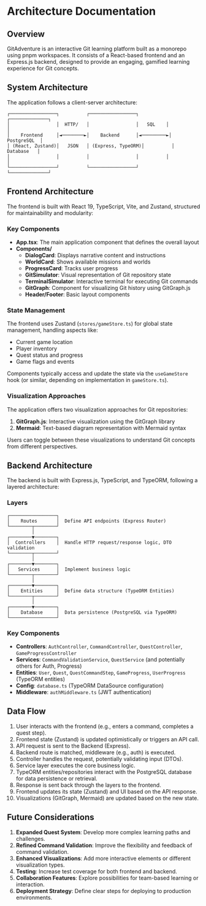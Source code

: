 # Architecture Documentation

## Overview

GitAdventure is an interactive Git learning platform built as a monorepo using pnpm workspaces. It consists of a React-based frontend and an Express.js backend, designed to provide an engaging, gamified learning experience for Git concepts.

## System Architecture

The application follows a client-server architecture:

```
┌─────────────────┐          ┌─────────────────┐          ┌──────────────┐
│                 │  HTTP/   │                 │   SQL    │              │
│    Frontend     │◄────────►│    Backend      │◄─────────►│  PostgreSQL  │
│ (React, Zustand)│   JSON   │ (Express, TypeORM)│          │   Database   │
│                 │          │                 │          │              │
└─────────────────┘          └─────────────────┘          └──────────────┘
```

## Frontend Architecture

The frontend is built with React 19, TypeScript, Vite, and Zustand, structured for maintainability and modularity:

### Key Components

- **App.tsx**: The main application component that defines the overall layout
- **Components/**
  - **DialogCard**: Displays narrative content and instructions
  - **WorldCard**: Shows available missions and worlds
  - **ProgressCard**: Tracks user progress
  - **GitSimulator**: Visual representation of Git repository state
  - **TerminalSimulator**: Interactive terminal for executing Git commands
  - **GitGraph**: Component for visualizing Git history using GitGraph.js
  - **Header/Footer**: Basic layout components

### State Management

The frontend uses Zustand (`stores/gameStore.ts`) for global state management, handling aspects like:
- Current game location
- Player inventory
- Quest status and progress
- Game flags and events

Components typically access and update the state via the `useGameStore` hook (or similar, depending on implementation in `gameStore.ts`).

### Visualization Approaches

The application offers two visualization approaches for Git repositories:

1. **GitGraph.js**: Interactive visualization using the GitGraph library
2. **Mermaid**: Text-based diagram representation with Mermaid syntax

Users can toggle between these visualizations to understand Git concepts from different perspectives.

## Backend Architecture

The backend is built with Express.js, TypeScript, and TypeORM, following a layered architecture:

### Layers

```
┌─────────────────┐
│    Routes       │  Define API endpoints (Express Router)
└────────┬────────┘
         │
┌────────▼────────┐
│  Controllers    │  Handle HTTP request/response logic, DTO validation
└────────┬────────┘
         │
┌────────▼────────┐
│   Services      │  Implement business logic
└────────┬────────┘
         │
┌────────▼────────┐
│    Entities     │  Define data structure (TypeORM Entities)
└────────┬────────┘
         │
┌────────▼────────┐
│    Database     │  Data persistence (PostgreSQL via TypeORM)
└─────────────────┘
```

### Key Components

- **Controllers**: `AuthController`, `CommandController`, `QuestController`, `GameProgressController`
- **Services**: `CommandValidationService`, `QuestService` (and potentially others for Auth, Progress)
- **Entities**: `User`, `Quest`, `QuestCommandStep`, `GameProgress`, `UserProgress` (TypeORM entities)
- **Config**: `database.ts` (TypeORM DataSource configuration)
- **Middleware**: `authMiddleware.ts` (JWT authentication)

## Data Flow

1. User interacts with the frontend (e.g., enters a command, completes a quest step).
2. Frontend state (Zustand) is updated optimistically or triggers an API call.
3. API request is sent to the Backend (Express).
4. Backend route is matched, middleware (e.g., auth) is executed.
5. Controller handles the request, potentially validating input (DTOs).
6. Service layer executes the core business logic.
7. TypeORM entities/repositories interact with the PostgreSQL database for data persistence or retrieval.
8. Response is sent back through the layers to the frontend.
9. Frontend updates its state (Zustand) and UI based on the API response.
10. Visualizations (GitGraph, Mermaid) are updated based on the new state.

## Future Considerations

1. **Expanded Quest System**: Develop more complex learning paths and challenges.
2. **Refined Command Validation**: Improve the flexibility and feedback of command validation.
3. **Enhanced Visualizations**: Add more interactive elements or different visualization types.
4. **Testing**: Increase test coverage for both frontend and backend.
5. **Collaboration Features**: Explore possibilities for team-based learning or interaction.
6. **Deployment Strategy**: Define clear steps for deploying to production environments.